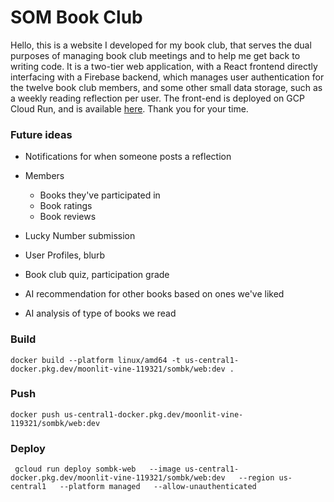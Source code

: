 # SOM Book Club

Hello, this is a website I developed for my book club, that serves the dual purposes of managing book club meetings and to help me get back to writing code. It is a two-tier web application, with a React frontend directly interfacing with a Firebase backend, which manages user authentication for the twelve book club members, and some other small data storage, such as a weekly reading reflection per user. The front-end is deployed on GCP Cloud Run, and is available [here](https://sombk-web-618324779515.us-central1.run.app). Thank you for your time.

### Future ideas

- Notifications for when someone posts a reflection

- Members
  - Books they've participated in
  - Book ratings
  - Book reviews
- Lucky Number submission
- User Profiles, blurb
- Book club quiz, participation grade
- AI recommendation for other books based on ones we've liked
- AI analysis of type of books we read

### Build

```
docker build --platform linux/amd64 -t us-central1-docker.pkg.dev/moonlit-vine-119321/sombk/web:dev .
```

### Push

```
docker push us-central1-docker.pkg.dev/moonlit-vine-119321/sombk/web:dev
```

### Deploy

```
 gcloud run deploy sombk-web   --image us-central1-docker.pkg.dev/moonlit-vine-119321/sombk/web:dev   --region us-central1   --platform managed   --allow-unauthenticated
```
